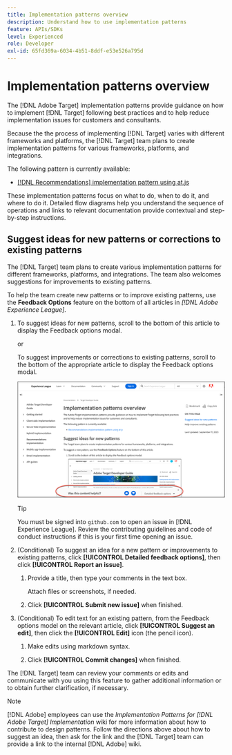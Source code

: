 ```yaml
---
title: Implementation patterns overview
description: Understand how to use implementation patterns
feature: APIs/SDKs
level: Experienced
role: Developer
exl-id: 65fd369a-6034-4b51-8ddf-e53e526a795d
---
```

# Implementation patterns overview

The [!DNL Adobe Target] implementation patterns provide guidance on how to implement [!DNL Target] following best practices and to help reduce implementation issues for customers and consultants.

Because the the process of implementing [!DNL Target] varies with different frameworks and platforms, the [!DNL Target] team plans to create implementation patterns for various frameworks, platforms, and integrations. 

The following pattern is currently available:

* [[!DNL Recommendations] implementation pattern using at.js](/help/dev/patterns/recs-atjs/recs-implementation-pattern-atjs.md)

These implementation patterns focus on what to do, when to do it, and where to do it. Detailed flow diagrams help you understand the sequence of operations and links to relevant documentation provide contextual and step-by-step instructions. 

## Suggest ideas for new patterns or corrections to existing patterns

The [!DNL Target] team plans to create various implementation patterns for different frameworks, platforms, and integrations. The team also welcomes suggestions for improvements to existing patterns.

To help the team create new patterns or to improve existing patterns, use the **Feedback Options** feature on the bottom of all articles in *[!DNL Adobe Experience League]*.

1. To suggest ideas for new patterns, scroll to the bottom of this article to display the Feedback options modal.

   or

   To suggest improvements or corrections to existing patterns, scroll to the bottom of the appropriate article to display the Feedback options modal.

   ![Feedback options model in Experience League](/help/dev/patterns/assets/feedback-options.png)

   >[!TIP]
   >
   >You must be signed into `github.com` to open an issue in [!DNL Experience League]. Review the contributing guidelines and code of conduct instructions if this is your first time opening an issue.

1. (Conditional) To suggest an idea for a new pattern or improvements to existing patterns, click **[!UICONTROL Detailed feedback options]**, then click **[!UICONTROL Report an issue]**.

   1. Provide a title, then type your comments in the text box.

      Attach files or screenshots, if needed.

   1. Click **[!UICONTROL Submit new issue]** when finished.

1. (Conditional) To edit text for an existing pattern, from the Feedback options model on the relevant article, click **[!UICONTROL Suggest an edit]**, then click the **[!UICONTROL Edit]** icon (the pencil icon).

   1. Make edits using markdown syntax.

   1. Click **[!UICONTROL Commit changes]** when finished.

The [!DNL Target] team can review your comments or edits and communicate with you using this feature to gather additional information or to obtain further clarification, if necessary.

>[!NOTE]
>
>[!DNL Adobe] employees can use the *Implementation Patterns for [!DNL Adobe Target] Implementation* wiki for more information about how to contribute to design patterns. Follow the directions above about how to suggest an idea, then ask for the link and the [!DNL Target] team can provide a link to the internal [!DNL Adobe] wiki.
